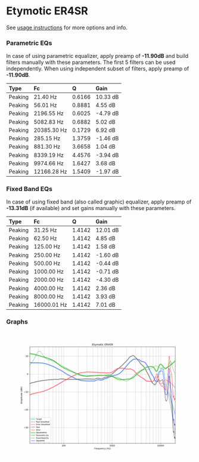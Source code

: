 # Etymotic ER4SR
See [usage instructions](https://github.com/jaakkopasanen/AutoEq#usage) for more options and info.

### Parametric EQs
In case of using parametric equalizer, apply preamp of **-11.90dB** and build filters manually
with these parameters. The first 5 filters can be used independently.
When using independent subset of filters, apply preamp of **-11.90dB**.

| Type    | Fc          |      Q | Gain     |
|:--------|:------------|:-------|:---------|
| Peaking | 21.40 Hz    | 0.6166 | 10.33 dB |
| Peaking | 56.01 Hz    | 0.8881 | 4.55 dB  |
| Peaking | 2196.55 Hz  | 0.6025 | -4.79 dB |
| Peaking | 5082.83 Hz  | 0.6882 | 5.02 dB  |
| Peaking | 20385.30 Hz | 0.1729 | 6.92 dB  |
| Peaking | 285.15 Hz   | 1.3759 | -1.46 dB |
| Peaking | 881.30 Hz   | 3.6658 | 1.04 dB  |
| Peaking | 8339.19 Hz  | 4.4576 | -3.94 dB |
| Peaking | 9974.66 Hz  | 1.6427 | 3.68 dB  |
| Peaking | 12166.28 Hz | 1.5409 | -1.97 dB |

### Fixed Band EQs
In case of using fixed band (also called graphic) equalizer, apply preamp of **-13.31dB**
(if available) and set gains manually with these parameters.

| Type    | Fc          |      Q | Gain     |
|:--------|:------------|:-------|:---------|
| Peaking | 31.25 Hz    | 1.4142 | 12.01 dB |
| Peaking | 62.50 Hz    | 1.4142 | 4.85 dB  |
| Peaking | 125.00 Hz   | 1.4142 | 1.58 dB  |
| Peaking | 250.00 Hz   | 1.4142 | -1.60 dB |
| Peaking | 500.00 Hz   | 1.4142 | -0.44 dB |
| Peaking | 1000.00 Hz  | 1.4142 | -0.71 dB |
| Peaking | 2000.00 Hz  | 1.4142 | -4.30 dB |
| Peaking | 4000.00 Hz  | 1.4142 | 2.36 dB  |
| Peaking | 8000.00 Hz  | 1.4142 | 3.93 dB  |
| Peaking | 16000.01 Hz | 1.4142 | 7.01 dB  |

### Graphs
![](./Etymotic%20ER4SR.png)